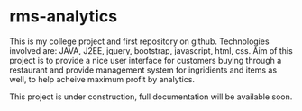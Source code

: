 # rms-analytics
This is my college project and first repository on github. Technologies involved are: JAVA, J2EE, jquery, bootstrap, javascript, html, css. Aim of this project is to provide a nice user interface for customers buying through a restaurant and provide management system for ingridients and items as well, to help acheive maximum profit by analytics.

  This project is under construction, full documentation will be available soon.
